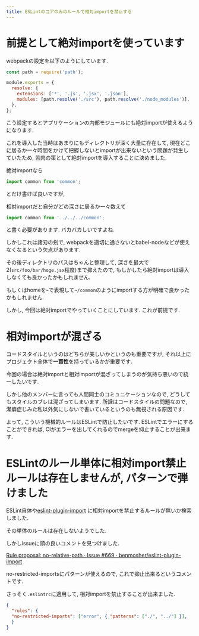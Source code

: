 ```yaml
---
title: ESLintのコアのみのルールで相対importを禁止する
---
```


# 前提として絶対importを使っています

webpackの設定を以下のようにしています.

~~~js
const path = require('path');

module.exports = {
  resolve: {
    extensions: ['*', '.js', '.jsx', '.json'],
    modules: [path.resolve('./src'), path.resolve('./node_modules')],
  },
};
~~~

こう設定するとアプリケーションの内部モジュールにも絶対importが使えるようになります.

これを導入した当時はあまりにもディレクトリが深く大量に存在して,
現在どこに居るか一々時間をかけて把握しないとimportが出来ないという問題が発生していたため,
苦肉の策として絶対importを導入することに決めました.

絶対importなら

~~~js
import common from 'common';
~~~

とだけ書けば良いですが,

相対importだと自分がどの深さに居るか一々数えて

~~~js
import common from '../../../common';
~~~

と書く必要があります.
バカバカしいですよね.

しかしこれは諸刃の剣で,
webpackを適切に通さないとbabel-nodeなどが使えなくなるという欠点があります.

その後ディレクトリのパスはちゃんと整理して,
深さを最大で2(`src/foo/bar/hoge.jsx`程度)まで抑えたので,
もしかしたら絶対importは導入しなくても良かったかもしれません.

もしくはhomeを`~`で表現して`~/common`のようにimportする方が明確で良かったかもしれません.

しかし,
今回は絶対importでやっていくことにしています.
これが前提です.

# 相対importが混ざる

コードスタイルというのはどちらが美しいかというのも重要ですが,
それ以上にプロジェクト全体で**一貫性**を持っているかが重要です.

今回の場合は絶対importと相対importが混ざってしまうのが気持ち悪いので統一したいです.

しかし他のメンバーに言っても人間同士のコミュニケーションなので,
どうしてもスタイルのブレは混ざってしまいます.
所詮はコードスタイルの問題なので,
潔癖症じみた私以外気にしないで書いているというのも無視される原因です.

よって,
こういう機械的ルールはESLintで防止したいです.
ESLintでエラーにすることができれば,
CIがエラーを出してくれるのでmergeを抑止することが出来ます.

# ESLintのルール単体に相対import禁止ルールは存在しませんが, パターンで弾けました

ESLint自体や[eslint-plugin-import](https://github.com/benmosher/eslint-plugin-import)
に相対importを禁止するルールが無いか検索しました.

その単体のルールは存在しないようでした.

しかしissueに頭の良いコメントを見つけました.

[Rule proposal: no-relative-path · Issue #669 · benmosher/eslint-plugin-import](https://github.com/benmosher/eslint-plugin-import/issues/669#issuecomment-316438608)

no-restricted-importsにパターンが使えるので,
これで抑止出来るというコメントです.

さっそく`.eslintrc`に適用して,
相対importを禁止することが出来ました.

~~~json
{
  "rules": {
  "no-restricted-imports": ["error", { "patterns": ["./", "../"] }],
  }
}
~~~
